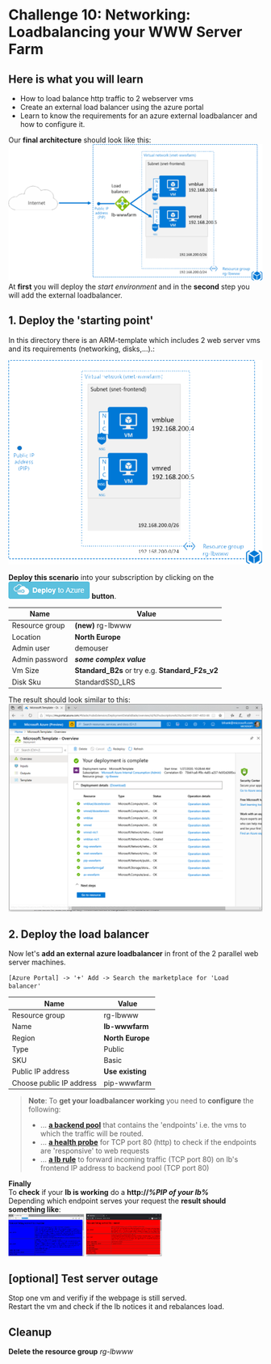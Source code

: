 # Challenge 10: Networking: Loadbalancing your WWW Server Farm

## Here is what you will learn ##

- How to load balance http traffic to 2 webserver vms 
- Create an external load balancer using the azure portal
- Learn to know the requirements for an azure external loadbalancer and how to configure it.

Our **final architecture** should look like this: 
![Final architecture](./finalArchitecture.png)  
At **first** you will deploy the _start environment_ and in the **second** step you will add the external loadbalancer.

## 1. Deploy the 'starting point' ##
In this directory there is an ARM-template which includes 2 web server vms and its requirements (networking, disks,...).:  

!['Starting Point' Architecture](./startingpoint01.png)  

**Deploy this scenario** into your subscription by clicking on the 
<a href="https://portal.azure.com/#create/Microsoft.Template/uri/https%3A%2F%2Fraw.githubusercontent.com%2Fazuredevcollege%2Ftrainingdays%2Fmaster%2Fday1%2Fchallenge-10%2Fchallengestart%2Fchallengestart.json"><img src="./challengestart/deploytoazure.png"/></a>
**button**.  

| Name | Value |
|---|---|
| Resource group  |  **(new)** rg-lbwww |
| Location  |  **North Europe** |   
| Admin user  |  demouser |   
| Admin password  |  **_some complex value_** |   
| Vm Size  |  **Standard_B2s**  or try e.g. **Standard_F2s_v2**|   
| Disk Sku  |  StandardSSD_LRS |  
  
The result should look similar to this:  
![Deployment result](./startingpoint02.png)  

## 2. Deploy the load balancer ##
Now let's **add an external azure loadbalancer** in front of the 2 parallel web server machines.  
```
[Azure Portal] -> '+' Add -> Search the marketplace for 'Load balancer'
```  

| Name | Value |
|---|---|
| Resource group  |  rg-lbwww |
| Name  | **lb-wwwfarm** |
| Region  |  **North Europe** |   
| Type  |  Public |   
| SKU  |  Basic |   
| Public IP address  |  **Use existing**|   
| Choose public IP address  |  pip-wwwfarm |  
  
> **Note**: To **get your loadbalancer working** you need to **configure** the following:
> - ... [**a backend pool**](./lbconfig01.png) that contains the 'endpoints' i.e. the vms to which the traffic will be routed.
> - ... [**a health probe**](./lbconfig02.png) for TCP port 80 (http) to check if the endpoints are 'responsive' to web requests
> - ... [**a lb rule**](./lbconfig03.png) to forward incoming traffic (TCP port 80) on lb's frontend IP address to backend pool (TCP port 80)  

**Finally**  
To **check** if your **lb is working** do a **http://_%PIP of your lb%_**  
Depending which endpoint serves your request the **result should something like**:  
<a href="lbresult1.png"><img src="lbresult1.png" width=150px></a>
<a href="lbresult2.png"><img src="lbresult2.png" width=150px></a>

## [optional] Test server outage ##
Stop one vm and verifiy if the webpage is still served.  
Restart the vm and check if the lb notices it and rebalances load.

## Cleanup ##
**Delete the resource group** _rg-lbwww_
